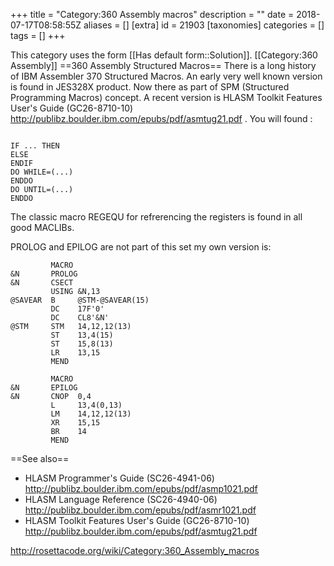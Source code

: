 +++
title = "Category:360 Assembly macros"
description = ""
date = 2018-07-17T08:58:55Z
aliases = []
[extra]
id = 21903
[taxonomies]
categories = []
tags = []
+++

This category uses the form [[Has default form::Solution]].
[[Category:360 Assembly]]
==360 Assembly Structured Macros==
There is a long history of IBM Assembler 370 Structured Macros. An early very well known version is found in JES328X product. Now there as part of SPM (Structured Programming Macros) concept. A recent version is HLASM Toolkit Features User's Guide (GC26-8710-10) http://publibz.boulder.ibm.com/epubs/pdf/asmtug21.pdf .
You will found : 

```360asm

IF ... THEN
ELSE
ENDIF
DO WHILE=(...)
ENDDO
DO UNTIL=(...)
ENDDO

```

The classic macro REGEQU for refrerencing the registers is found in all good MACLIBs.


PROLOG and EPILOG are not part of this set my own version is:

```360asm
         MACRO
&N       PROLOG          
&N       CSECT  
         USING &N,13
@SAVEAR  B     @STM-@SAVEAR(15)
         DC    17F'0'
         DC    CL8'&N'
@STM     STM   14,12,12(13)
         ST    13,4(15)
         ST    15,8(13)
         LR    13,15
         MEND
```


```360asm
         MACRO
&N       EPILOG          
&N       CNOP  0,4
         L     13,4(0,13)
         LM    14,12,12(13)
         XR    15,15
         BR    14
         MEND
```


==See also==
* HLASM Programmer's Guide (SC26-4941-06)
http://publibz.boulder.ibm.com/epubs/pdf/asmp1021.pdf
* HLASM Language Reference (SC26-4940-06)
http://publibz.boulder.ibm.com/epubs/pdf/asmr1021.pdf
* HLASM Toolkit Features User's Guide (GC26-8710-10)
http://publibz.boulder.ibm.com/epubs/pdf/asmtug21.pdf



http://rosettacode.org/wiki/Category:360_Assembly_macros
